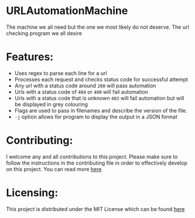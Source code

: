 # URLAutomationMachine

The machine we all need but the one we most likely do not deserve. The url checking program we all desire

# Features:

- Uses regex to parse each line for a url
- Processes each request and checks status code for successful attempt
- Any url with a status code around ```200``` will pass automation
- Urls with a status code of ```404``` or ```400``` will fail automation
- Urls with a status code that is unknown ```403``` will fail automation but will be displayed in grey colouring
- Flags are used to pass in filenames and describe the version of the file.
- ```-j``` option allows for program to display the output in a JSON format

# Contributing:

I welcome any and all contributions to this project. Please make sure to follow the instructions in the contributing
file in order to effectively develop on this project.
You can read more [here](CONTRIBUTING)

# Licensing:

This project is distributed under the MIT License which can be found [here](LICENSE)
